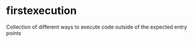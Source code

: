 firstexecution
==============

Collection of different ways to execute code outside of the expected entry points
